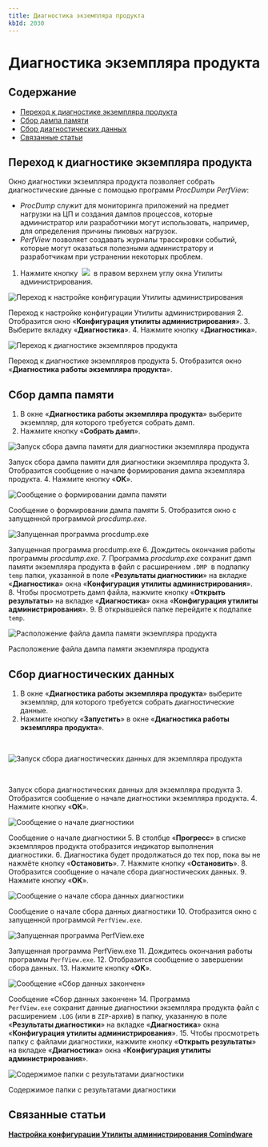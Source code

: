 ```yaml
---
title: Диагностика экземпляра продукта
kbId: 2030
---
```


# Диагностика экземпляра продукта

## Содержание

- [Переход к диагностике экземпляра продукта](#mcetoc_1i17kmghe1)
- [Сбор дампа памяти](#mcetoc_1i17lhcro2)
- [Сбор диагностических данных](#mcetoc_1i17ll4kj3)
- [Связанные статьи](#mcetoc_1i17klsfr0)

## Переход к диагностике экземпляра продукта

Окно диагностики экземпляра продукта позволяет собрать диагностические данные с помощью программ *ProcDump*и *PerfView*:

- *ProcDump* служит для мониторинга приложений на предмет нагрузки на ЦП и создания дампов процессов, которые администратор или разработчики могут использовать, например, для определения причины пиковых нагрузок.
- *PerfView* позволяет создавать журналы трассировки событий, которые могут оказаться полезными администратору и разработчикам при устранении некоторых проблем.

1. Нажмите кнопку  ![](https://kb.comindware.ru/assets/img_667a7e419e390.png)  в правом верхнем углу окна Утилиты администрирования.

![Переход к настройке конфигурации Утилиты администрирования](https://kb.comindware.ru/assets/img_667ab2b1abb84.png)

Переход к настройке конфигурации Утилиты администрирования
2. Отобразится окно «**Конфигурация утилиты администрирования**».
3. Выберите вкладку «**Диагностика**».
4. Нажмите кнопку «**Диагностика**».

![Переход к диагностике экземпляров продукта](https://kb.comindware.ru/assets/img_667ab3f70393b.png)

Переход к диагностике экземпляров продукта
5. Отобразится окно «**Диагностика работы экземпляра продукта**».

## Сбор дампа памяти

1. В окне «**Диагностика работы экземпляра продукта**» выберите экземпляр, для которого требуется собрать дамп.
2. Нажмите кнопку «**Собрать дамп**».

![Запуск сбора дампа памяти для диагностики экземпляра продукта](https://kb.comindware.ru/assets/img_667ab6022e2ff.png)

Запуск сбора дампа памяти для диагностики экземпляра продукта
3. Отобразится сообщение о начале формирования дампа экземпляра продукта.
4. Нажмите кнопку «**OK**».  

![Сообщение о формировании дампа памяти](https://kb.comindware.ru/assets/installer18.png)

Сообщение о формировании дампа памяти
5. Отобразится окно с запущенной программой *procdump.exe*.

![Запущенная программа procdump.exe](https://kb.comindware.ru/assets/img_667ab9886cfcc.png)

Запущенная программа procdump.exe
6. Дождитесь окончания работы программы *procdump.exe*.
7. Программа *procdump.exe* сохранит дамп памяти экземпляра продукта в файл с расширением  `.DMP`   в подпапку `temp` папки, указанной в поле «**Результаты диагностики**» на вкладке «**Диагностика**» окна «**Конфигурация утилиты администрирования**».
8. Чтобы просмотреть дамп файла, нажмите кнопку «**Открыть результаты**» на вкладке «**Диагностика**» окна «**Конфигурация утилиты администрирования**».
9. В открывшейся папке перейдите к подпапке `temp`.

![Расположение файла дампа памяти экземпляра продукта](https://kb.comindware.ru/assets/img_667abb863b3c6.png)

Расположение файла дампа памяти экземпляра продукта

## Сбор диагностических данных

1. В окне «**Диагностика работы экземпляра продукта**» выберите экземпляр, для которого требуется собрать диагностические данные.
2. Нажмите кнопку «**Запустить**» в окне «**Диагностика работы экземпляра продукта**».

 

![Запуск сбора диагностических данных для экземпляра продукта](https://kb.comindware.ru/assets/img_667ab918b3f11.png)

 

Запуск сбора диагностических данных для экземпляра продукта
3. Отобразится сообщение о начале диагностики экземпляра продукта.
4. Нажмите кнопку «**OK**».

![Сообщение о начале диагностики](https://kb.comindware.ru/assets/installer21.png)

Сообщение о начале диагностики
5. В столбце «**Прогресс**» в списке экземпляров продукта отобразится индикатор выполнения диагностики.
6. Диагностика будет продолжаться до тех пор, пока вы не нажмёте кнопку «**Остановить**».
7. Нажмите кнопку «**Остановить**».
8. Отобразится сообщение о начале сбора диагностических данных.
9. Нажмите кнопку «**OK**».

![Сообщение о начале сбора данных диагностики](https://kb.comindware.ru/assets/installer23.png)

Сообщение о начале сбора данных диагностики
10. Отобразится окно с запущенной программой `PerfView.exe`.

![Запущенная программа PerfView.exe](https://kb.comindware.ru/assets/img_667abbf6e4c02.png)

Запущенная программа PerfView.exe
11. Дождитесь окончания работы программы `PerfView.exe`.
12. Отобразится сообщение о завершении сбора данных.
13. Нажмите кнопку «**OK**».

![Сообщение «Сбор данных закончен»](https://kb.comindware.ru/assets/installer25.png)

Сообщение «Сбор данных закончен»
14. Программа `PerfView.exe` сохранит данные диагностики экземпляра продукта файл с расширением `.LOG` (или в `ZIP`-архив) в папку, указанную в поле «**Результаты диагностики**» на вкладке «**Диагностика**» окна «**Конфигурация утилиты администрирования**».
15. Чтобы просмотреть папку с файлами диагностики, нажмите кнопку «**Открыть результаты**» на вкладке «**Диагностика**» окна «**Конфигурация утилиты администрирования**».

![Содержимое папки с результатами диагностики](https://kb.comindware.ru/assets/img_667abc22ba979.png)

Содержимое папки с результатами диагностики

## Связанные статьи

**[Настройка конфигурации Утилиты администрирования Comindware](https://kb.comindware.ru/article.php?id=2029)**

